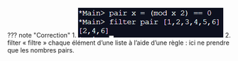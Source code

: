 ??? note "Correction"
    1. ![](../Corrections/exo7.png)
    2. filter « filtre » chaque élément d’une liste à l’aide d’une règle : ici ne prendre que les nombres pairs.
